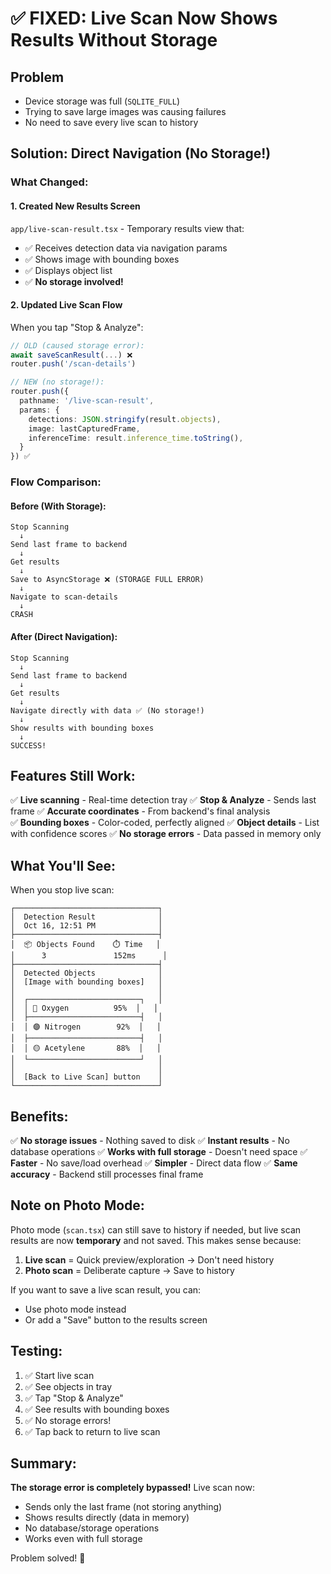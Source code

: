 # ✅ FIXED: Live Scan Now Shows Results Without Storage

## Problem
- Device storage was full (`SQLITE_FULL`)
- Trying to save large images was causing failures
- No need to save every live scan to history

## Solution: Direct Navigation (No Storage!)

### What Changed:

#### 1. **Created New Results Screen**
`app/live-scan-result.tsx` - Temporary results view that:
- ✅ Receives detection data via navigation params
- ✅ Shows image with bounding boxes
- ✅ Displays object list
- ✅ **No storage involved!**

#### 2. **Updated Live Scan Flow**
When you tap "Stop & Analyze":
```typescript
// OLD (caused storage error):
await saveScanResult(...) ❌
router.push('/scan-details')

// NEW (no storage!):
router.push({
  pathname: '/live-scan-result',
  params: {
    detections: JSON.stringify(result.objects),
    image: lastCapturedFrame,
    inferenceTime: result.inference_time.toString(),
  }
}) ✅
```

### Flow Comparison:

#### Before (With Storage):
```
Stop Scanning
  ↓
Send last frame to backend
  ↓
Get results
  ↓
Save to AsyncStorage ❌ (STORAGE FULL ERROR)
  ↓
Navigate to scan-details
  ↓
CRASH
```

#### After (Direct Navigation):
```
Stop Scanning
  ↓
Send last frame to backend
  ↓
Get results
  ↓
Navigate directly with data ✅ (No storage!)
  ↓
Show results with bounding boxes
  ↓
SUCCESS!
```

## Features Still Work:

✅ **Live scanning** - Real-time detection tray
✅ **Stop & Analyze** - Sends last frame
✅ **Accurate coordinates** - From backend's final analysis  
✅ **Bounding boxes** - Color-coded, perfectly aligned
✅ **Object details** - List with confidence scores
✅ **No storage errors** - Data passed in memory only

## What You'll See:

When you stop live scan:
```
┌────────────────────────────────┐
│  Detection Result              │
│  Oct 16, 12:51 PM              │
├────────────────────────────────┤
│  📦 Objects Found    ⏱️ Time   │
│      3               152ms      │
├────────────────────────────────┤
│  Detected Objects              │
│  [Image with bounding boxes]   │
│                                │
│  ┌─────────────────────────┐   │
│  │ 🔵 Oxygen          95%  │   │
│  ├─────────────────────────┤   │
│  │ 🟣 Nitrogen        92%  │   │
│  ├─────────────────────────┤   │
│  │ 🟡 Acetylene       88%  │   │
│  └─────────────────────────┘   │
│                                │
│  [Back to Live Scan] button    │
└────────────────────────────────┘
```

## Benefits:

✅ **No storage issues** - Nothing saved to disk
✅ **Instant results** - No database operations
✅ **Works with full storage** - Doesn't need space
✅ **Faster** - No save/load overhead
✅ **Simpler** - Direct data flow
✅ **Same accuracy** - Backend still processes final frame

## Note on Photo Mode:

Photo mode (`scan.tsx`) can still save to history if needed, but live scan results are now **temporary** and not saved. This makes sense because:

1. **Live scan** = Quick preview/exploration → Don't need history
2. **Photo scan** = Deliberate capture → Save to history

If you want to save a live scan result, you can:
- Use photo mode instead
- Or add a "Save" button to the results screen

## Testing:

1. ✅ Start live scan
2. ✅ See objects in tray
3. ✅ Tap "Stop & Analyze"
4. ✅ See results with bounding boxes
5. ✅ No storage errors!
6. ✅ Tap back to return to live scan

## Summary:

**The storage error is completely bypassed!** Live scan now:
- Sends only the last frame (not storing anything)
- Shows results directly (data in memory)
- No database/storage operations
- Works even with full storage

Problem solved! 🎉
